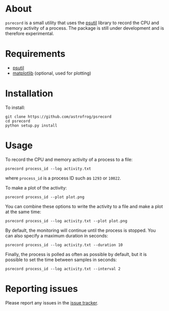 About
=====

``psrecord`` is a small utility that uses the
[psutil](https://code.google.com/p/psutil/) library to record the CPU and
memory activity of a process. The package is still under development and is
therefore experimental.

Requirements
============

* [psutil](https://code.google.com/p/psutil/)
* [matplotlib](http://www.matplotlib.org) (optional, used for plotting)

Installation
============

To install:

    git clone https://github.com/astrofrog/psrecord
    cd psrecord
    python setup.py install

Usage
=====

To record the CPU and memory activity of a process to a file:

    psrecord process_id --log activity.txt

where ``process_id`` is a process ID such as ``1293`` or ``10022``.

To make a plot of the activity:

    psrecord process_id --plot plot.png

You can combine these options to write the activity to a file and make a plot
at the same time:

    psrecord process_id --log activity.txt --plot plot.png

By default, the monitoring will continue until the process is stopped. You can
also specify a maximum duration in seconds:

    psrecord process_id --log activity.txt --duration 10

Finally, the process is polled as often as possible by default, but it is
possible to set the time between samples in seconds:

    psrecord process_id --log activity.txt --interval 2

Reporting issues
================

Please report any issues in the
[issue tracker](https://github.com/astrofrog/psrecord/issues).

